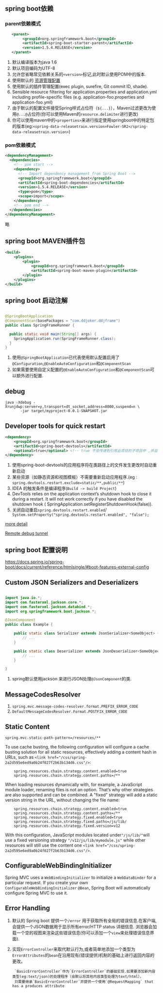 ## spring boot依赖


### parent依赖模式
```xml
   <parent>
        <groupId>org.springframework.boot</groupId>
        <artifactId>spring-boot-starter-parent</artifactId>
        <version>1.5.4.RELEASE</version>
   </parent>
```

1. 默认编译版本为java 1.6
2. 默认项目编码为UTF-8
3. 允许您省略常见依赖关系的`<version>`标记,此时默认使用POM中的版本.
4. 使用默认的 [资源管理配置](https://maven.apache.org/plugins/maven-resources-plugin/examples/filter.html)
5. 使用默认的插件管理配置(exec plugin, surefire, Git commit ID, shade).
6. Sensible resource filtering for application.properties and application.yml including profile-specific files (e.g. application-foo.properties and application-foo.yml)
7. 由于默认的配置文件接受Spring样式占位符（`${...}`），Maven过滤更改为使用`@...@`占位符(你可以使用Maven的`resource.delimiter`进行更改)
8. 你可以使用maven中的`<properties>`来进行指定使用springboot中的特定包的版本(eg:`<spring-data-releasetrain.version>Fowler-SR2</spring-data-releasetrain.version>`)

### pom依赖模式
```xml
<dependencyManagement>
  <dependencies>
    <!-- pom start -->
    <dependency>
      <!-- Import dependency management from Spring Boot -->
      <groupId>org.springframework.boot</groupId>
      <artifactId>spring-boot-dependencies</artifactId>
      <version>1.5.4.RELEASE</version>
      <type>pom</type>
      <scope>import</scope>
    </dependency>
    <!-- pom end -->
  </dependencies>
</dependencyManagement>
```
略

## spring boot MAVEN插件包
```xml
<build>
    <plugins>
        <plugin>
            <groupId>org.springframework.boot</groupId>
            <artifactId>spring-boot-maven-plugin</artifactId>
        </plugin>
    </plugins>
</build>
```

## spring boot 启动注解

```java

@SpringBootApplication
@ComponentScan(basePackages = "com.ddjoker.ddjframe")
public class SpringFrameRunner {

  public static void main(String[] args) {
    SpringApplication.run(SpringFrameRunner.class);
  }
}

```

1. 使用`@SpringBootApplication`已代表使用默认配置启用了`@Configuration`,`@EnableAutoConfiguration`和`@ComponentScan`
2. 如果需要使用自定义配置的`@EnableAutoConfiguration`和`@ComponentScan`可以额外进行配置.

## debug
```
java -Xdebug -Xrunjdwp:server=y,transport=dt_socket,address=8000,suspend=n \
       -jar target/myproject-0.0.1-SNAPSHOT.jar
```
## Developer tools for quick restart

```xml
<dependency>
    <groupId>org.springframework.boot</groupId>
    <artifactId>spring-boot-devtools</artifactId>
    <optional>true</optional> <!-- true 不会传递到引用此项目的子项目中 ,并且不会被打包-->
</dependency>
```

1. 使用spring-boot-devtools的应用程序将在类路径上的文件发生更改时自动重新启动
2. 某些资源（如静态资源和视图模板）不需要重新启动应用程序.(eg :
   `spring.devtools.restart.exclude=static/**,public/**`)
3. IDEA 的触发条件是编译程序(`Build -> build Project`)
4. DevTools relies on the application context’s shutdown hook to close it during a restart. It will not work correctly if you have disabled the shutdown hook ( SpringApplication.setRegisterShutdownHook(false)).
5. 关闭自动重启`spring.devtools.restart.enabled`/` System.setProperty("spring.devtools.restart.enabled", "false");`

[more detail](https://docs.spring.io/spring-boot/docs/current/reference/htmlsingle/#using-boot-devtools)

[Remote debug tunnel](https://docs.spring.io/spring-boot/docs/current/reference/htmlsingle/#using-boot-devtools-remote-debugtunnel)

## spring boot 配置说明
https://docs.spring.io/spring-boot/docs/current/reference/htmlsingle/#boot-features-external-config


##  Custom JSON Serializers and Deserializers
```java

import java.io.*;
import com.fasterxml.jackson.core.*;
import com.fasterxml.jackson.databind.*;
import org.springframework.boot.jackson.*;

@JsonComponent
public class Example {

    public static class Serializer extends JsonSerializer<SomeObject> {
        // ...
    }

    public static class Deserializer extends JsonDeserializer<SomeObject> {
        // ...
    }

}
```

1. spring默认使用jackson 来进行JSON处理`@JsonComponent`的类.


## MessageCodesResolver

1. `spring.mvc.message-codes-resolver.format.PREFIX_ERROR_CODE`
2. `DefaultMessageCodesResolver.Format.POSTFIX_ERROR_CODE`

##  Static Content

```properties
spring.mvc.static-path-pattern=/resources/**
```

To use cache busting, the following configuration will configure a cache
busting solution for all static resources, effectively adding a content
hash in URLs, such as `<link
href="/css/spring-2a2d595e6ed9a0b24f027f2b63b134d6.css"/>`:

```properties
    spring.resources.chain.strategy.content.enabled=true
    spring.resources.chain.strategy.content.paths=/**
```
When loading resources dynamically with, for example, a JavaScript module loader, renaming files is not an option. That’s why other strategies are also supported and can be combined. A "fixed" strategy will add a static version string in the URL, without changing the file name:

```properties
    spring.resources.chain.strategy.content.enabled=true
    spring.resources.chain.strategy.content.paths=/**
    spring.resources.chain.strategy.fixed.enabled=true
    spring.resources.chain.strategy.fixed.paths=/js/lib/
    spring.resources.chain.strategy.fixed.version=v12
```
With this configuration, JavaScript modules located under` "/js/lib/" `will use a fixed versioning strategy `"/v12/js/lib/mymodule.js"` while other resources will still use the content one `<link href="/css/spring-2a2d595e6ed9a0b24f027f2b63b134d6.css"/>`.

## ConfigurableWebBindingInitializer

Spring MVC uses a `WebBindingInitializer` to initialize a `WebDataBinder` for a particular request. If you create your own `ConfigurableWebBindingInitializer` `@Bean`, Spring Boot will automatically configure Spring MVC to use it.

##  Error Handling

1. 默认的 Spring boot 提供一个`/error`
   用于获取所有全局的错误信息.在客户端,会提供一个JSON数据用于显示所有error/HTTP
   status 详细信息.
   浏览器会加载一个空的视图来渲染这些错误信息(你可以添加一个`view`来处理错误信息界面).
2. 实现`ErrorController`来取代默认行为,或者简单地添加一个类型为`ErrorAttributes`的`bean`在沿用现有(错误提供)机制的基础上进行返回内容的更改。

        `BasicErrorController`作为`ErrorController`的基础实现.如果要添加新内容类型(eg:text/json)的处理程序（会默认将其他内容类型处理为text/html），
        只需要继承`BasicErrorController`并提供一个使用`@RequestMapping` that has a produces attribute
